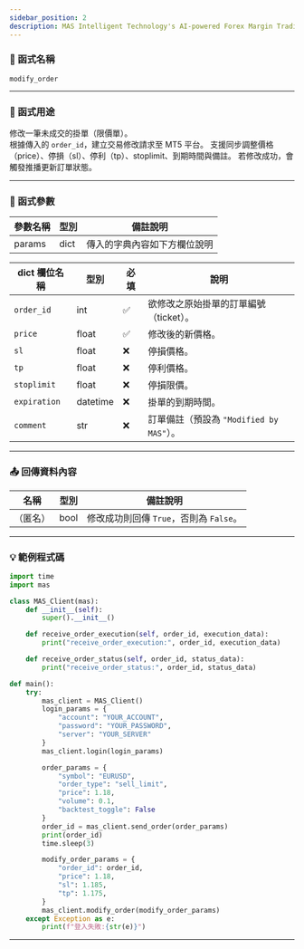 ```yaml
---
sidebar_position: 2
description: MAS Intelligent Technology's AI-powered Forex Margin Trading Platform with full MetaTrader MT5 broker integration allows investors to generate automated trading strategies simply by entering text. Supports instant backtesting,real-time data synchronization,and seamless multi-broker switching. No coding experience required to easily launch AI automated trading,optimize strategies,and reduce market risk. Designed for both individual traders and financial institutions with standardized MetaTrader MT5-compatible APIs,automated backtesting,and quantitative strategy optimization to help enterprises deploy stable and efficient trading solutions quickly.
---
```


### 🧩 函式名稱

`modify_order`

---

### 🎯 函式用途

修改一筆未成交的掛單（限價單）。  
根據傳入的 `order_id`，建立交易修改請求至 MT5 平台。
支援同步調整價格（price）、停損（sl）、停利（tp）、stoplimit、到期時間與備註。
若修改成功，會觸發推播更新訂單狀態。

---

### 🔧 函式參數

| 參數名稱 | 型別 | 備註說明 |
|----------|------|----------|
| params   | dict | 傳入的字典內容如下方欄位說明 |

| dict 欄位名稱 | 型別       | 必填 | 說明                                    |
|--------------|------------|------|----------------------------------------|
| `order_id`   | int        | ✅   | 欲修改之原始掛單的訂單編號（ticket）。    |
| `price`      | float      | ✅   | 修改後的新價格。                        |
| `sl`         | float      | ❌   | 停損價格。                             |
| `tp`         | float      | ❌   | 停利價格。                             |
| `stoplimit`  | float      | ❌   | 停損限價。                             |
| `expiration` | datetime   | ❌   | 掛單的到期時間。                        |
| `comment`    | str        | ❌   | 訂單備註（預設為 `"Modified by MAS"`）。 |

---

### 📤 回傳資料內容

| 名稱     | 型別 | 備註說明         |
|----------|------|------------------|
| （匿名）  | bool | 修改成功則回傳 `True`，否則為 `False`。 |

---

### 💡 範例程式碼

```python
import time
import mas

class MAS_Client(mas):
    def __init__(self):
        super().__init__()

    def receive_order_execution(self, order_id, execution_data):
        print("receive_order_execution:", order_id, execution_data)

    def receive_order_status(self, order_id, status_data):
        print("receive_order_status:", order_id, status_data)

def main():
    try:
        mas_client = MAS_Client()
        login_params = {
            "account": "YOUR_ACCOUNT",
            "password": "YOUR_PASSWORD",
            "server": "YOUR_SERVER"
        }
        mas_client.login(login_params)

        order_params = {
            "symbol": "EURUSD",
            "order_type": "sell_limit",
            "price": 1.18,
            "volume": 0.1,
            "backtest_toggle": False
        }
        order_id = mas_client.send_order(order_params)
        print(order_id)
        time.sleep(3)

        modify_order_params = {
            "order_id": order_id,
            "price": 1.18,
            "sl": 1.185,
            "tp": 1.175,
        }
        mas_client.modify_order(modify_order_params)
    except Exception as e:
        print(f"登入失敗:{str(e)}")
```
---
